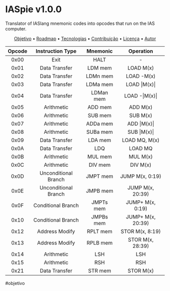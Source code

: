 # IASpie v1.0.0
Translator of IASlang mnemonic codes into opcodes that run on the IAS computer.

<p align="center">
 <a href="#objetivo">Objetivo</a> •
 <a href="#roadmap">Roadmap</a> • 
 <a href="#tecnologias">Tecnologias</a> • 
 <a href="#contribuicao">Contribuição</a> • 
 <a href="#licenc-a">Licença</a> • 
 <a href="#autor">Autor</a>
</p>



| Opcode | Instruction Type | Mnemonic | Operation |
| :---: | :---: | :---: | :---: |
| 0x00 | Exit | HALT | - |
| 0x01 | Data Transfer | LDM mem | LOAD M(x) |
| 0x02 | Data Transfer | LDMn mem | LOAD -M(x) |
| 0x03 | Data Transfer | LDMa mem | LOAD \|M(x)\| |
| 0x04 | Data Transfer | LDMan mem | LOAD -\|M(x)\| |
| 0x05 | Arithmetic | ADD mem | ADD M(x) |
| 0x06 | Arithmetic | SUB mem | SUB M(x) |
| 0x07 | Arithmetic | ADDa mem | ADD \|M(x)\| |
| 0x08 | Arithmetic | SUBa mem | SUB \|M(x)\| |
| 0x09 | Data Transfer | LDA mem | LOAD MQ, M(x) |
| 0x0A | Data Transfer | LDQ | LOAD MQ |
| 0x0B | Arithmetic | MUL mem | MUL M(x) |
| 0x0C | Arithmetic | DIV mem | DIV M(x) |
| 0x0D | Unconditional Branch | JMPT mem | JUMP M(x, 0:19) |
| 0x0E | Unconditional Branch | JMPB mem | JUMP M(x, 20:39) |
| 0x0F | Conditional Branch | JMPTs mem | JUMP+ M(x, 0:19) |
| 0x10 | Conditional Branch | JMPBs mem | JUMP+ M(x, 20:39) |
| 0x12 | Address Modify | RPLT mem | STOR M(x, 8:19) |
| 0x13 | Address Modify | RPLB mem | STOR M(x, 28:39) |
| 0x14 | Arithmetic | LSH | LSH |
| 0x15 | Arithmetic | RSH | RSH |
| 0x21 | Data Transfer | STR mem | STOR M(x) |

#objetivo

